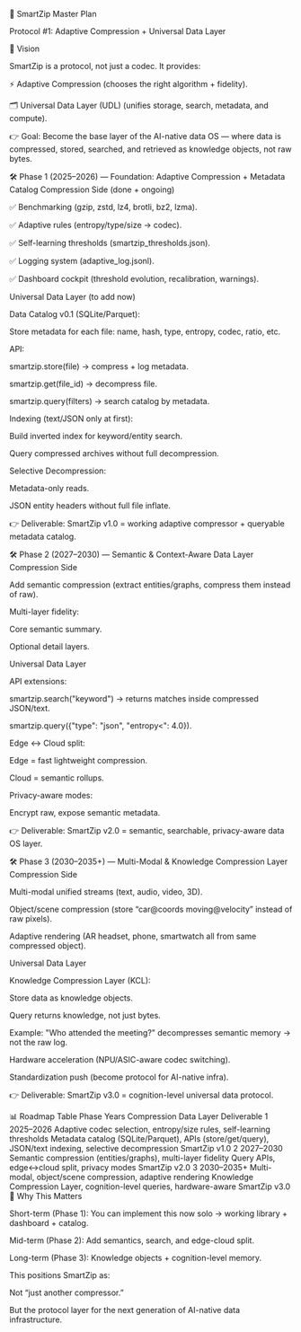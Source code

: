 🌌 SmartZip Master Plan

Protocol #1: Adaptive Compression + Universal Data Layer

🎯 Vision

SmartZip is a protocol, not just a codec.
It provides:

⚡ Adaptive Compression (chooses the right algorithm + fidelity).

🗂 Universal Data Layer (UDL) (unifies storage, search, metadata, and compute).

👉 Goal: Become the base layer of the AI-native data OS — where data is compressed, stored, searched, and retrieved as knowledge objects, not raw bytes.

🛠️ Phase 1 (2025–2026) — Foundation: Adaptive Compression + Metadata Catalog
Compression Side (done + ongoing)

✅ Benchmarking (gzip, zstd, lz4, brotli, bz2, lzma).

✅ Adaptive rules (entropy/type/size → codec).

✅ Self-learning thresholds (smartzip_thresholds.json).

✅ Logging system (adaptive_log.jsonl).

✅ Dashboard cockpit (threshold evolution, recalibration, warnings).

Universal Data Layer (to add now)

Data Catalog v0.1 (SQLite/Parquet):

Store metadata for each file: name, hash, type, entropy, codec, ratio, etc.

API:

smartzip.store(file) → compress + log metadata.

smartzip.get(file_id) → decompress file.

smartzip.query(filters) → search catalog by metadata.

Indexing (text/JSON only at first):

Build inverted index for keyword/entity search.

Query compressed archives without full decompression.

Selective Decompression:

Metadata-only reads.

JSON entity headers without full file inflate.

👉 Deliverable: SmartZip v1.0 = working adaptive compressor + queryable metadata catalog.

🛠️ Phase 2 (2027–2030) — Semantic & Context-Aware Data Layer
Compression Side

Add semantic compression (extract entities/graphs, compress them instead of raw).

Multi-layer fidelity:

Core semantic summary.

Optional detail layers.

Universal Data Layer

API extensions:

smartzip.search("keyword") → returns matches inside compressed JSON/text.

smartzip.query({"type": "json", "entropy<": 4.0}).

Edge ↔ Cloud split:

Edge = fast lightweight compression.

Cloud = semantic rollups.

Privacy-aware modes:

Encrypt raw, expose semantic metadata.

👉 Deliverable: SmartZip v2.0 = semantic, searchable, privacy-aware data OS layer.

🛠️ Phase 3 (2030–2035+) — Multi-Modal & Knowledge Compression Layer
Compression Side

Multi-modal unified streams (text, audio, video, 3D).

Object/scene compression (store “car@coords moving@velocity” instead of raw pixels).

Adaptive rendering (AR headset, phone, smartwatch all from same compressed object).

Universal Data Layer

Knowledge Compression Layer (KCL):

Store data as knowledge objects.

Query returns knowledge, not just bytes.

Example: "Who attended the meeting?" decompresses semantic memory → not the raw log.

Hardware acceleration (NPU/ASIC-aware codec switching).

Standardization push (become protocol for AI-native infra).

👉 Deliverable: SmartZip v3.0 = cognition-level universal data protocol.

📊 Roadmap Table
Phase	Years	Compression	Data Layer	Deliverable
1	2025–2026	Adaptive codec selection, entropy/size rules, self-learning thresholds	Metadata catalog (SQLite/Parquet), APIs (store/get/query), JSON/text indexing, selective decompression	SmartZip v1.0
2	2027–2030	Semantic compression (entities/graphs), multi-layer fidelity	Query APIs, edge↔cloud split, privacy modes	SmartZip v2.0
3	2030–2035+	Multi-modal, object/scene compression, adaptive rendering	Knowledge Compression Layer, cognition-level queries, hardware-aware	SmartZip v3.0
🔑 Why This Matters

Short-term (Phase 1): You can implement this now solo → working library + dashboard + catalog.

Mid-term (Phase 2): Add semantics, search, and edge-cloud split.

Long-term (Phase 3): Knowledge objects + cognition-level memory.

This positions SmartZip as:

Not “just another compressor.”

But the protocol layer for the next generation of AI-native data infrastructure.